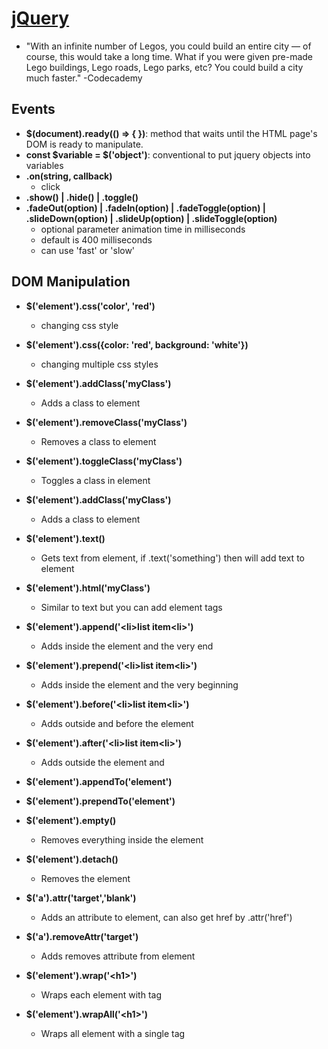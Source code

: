 # [jQuery](https://api.jquery.com/)

- "With an infinite number of Legos, you could build an entire city — of course, this would take a long time. What if you were given pre-made Lego buildings, Lego roads, Lego parks, etc? You could build a city much faster." -Codecademy


## Events

- **$(document).ready(() => { })**: method that waits until the HTML page's DOM is ready to manipulate.
- **const $variable = $('object')**: conventional to put jquery objects into variables
- **.on(string, callback)**
  - click
- **.show() | .hide() | .toggle()**
- **.fadeOut(option) | .fadeIn(option) | .fadeToggle(option) | .slideDown(option) | .slideUp(option) | .slideToggle(option)**
  - optional parameter animation time in milliseconds
  - default is 400 milliseconds
  - can use 'fast' or 'slow'

## DOM Manipulation

- **\$('element').css('color', 'red')**

  - changing css style

- **\$('element').css({color: 'red', background: 'white'})**

  - changing multiple css styles

- **\$('element').addClass('myClass')**

  - Adds a class to element

- **\$('element').removeClass('myClass')**

  - Removes a class to element

- **\$('element').toggleClass('myClass')**

  - Toggles a class in element

- **\$('element').addClass('myClass')**

  - Adds a class to element

- **\$('element').text()**

  - Gets text from element, if .text('something') then will add text to element

- **\$('element').html('myClass')**

  - Similar to text but you can add element tags

- **\$('element').append('\<li\>list item\<li\>')**

  - Adds inside the element and the very end

- **\$('element').prepend('\<li\>list item\<li\>')**

  - Adds inside the element and the very beginning

- **\$('element').before('\<li\>list item\<li\>')**

  - Adds outside and before the element

- **\$('element').after('\<li\>list item\<li\>')**

  - Adds outside the element and

- **\$('element').appendTo('element')**

- **\$('element').prependTo('element')**

- **\$('element').empty()**

  - Removes everything inside the element

- **\$('element').detach()**

  - Removes the element

- **\$('a').attr('target','blank')**

  - Adds an attribute to element, can also get href by .attr('href')

- **\$('a').removeAttr('target')**

  - Adds removes attribute from element

- **\$('element').wrap('\<h1\>')**

  - Wraps each element with tag

- **\$('element').wrapAll('\<h1\>')**

  - Wraps all element with a single tag
